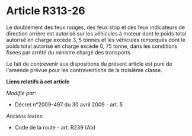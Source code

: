 # Article R313-26

Le doublement des feux rouges, des feux stop et des feux indicateurs de direction arrière est autorisé sur les véhicules à
moteur dont le poids total autorisé en charge excède 3, 5 tonnes et les véhicules remorqués dont le poids total autorisé en
charge excède 0, 75 tonne, dans les conditions fixées par arrêté du ministre chargé des transports. 

Le fait de contrevenir aux dispositions du présent article est puni de l'amende prévue pour les contraventions de la
troisième classe.

**Liens relatifs à cet article**

_Modifié par_:

  - Décret n°2009-497 du 30 avril 2009 - art. 5

_Anciens textes_:

  - Code de la route - art. R239 (Ab)
